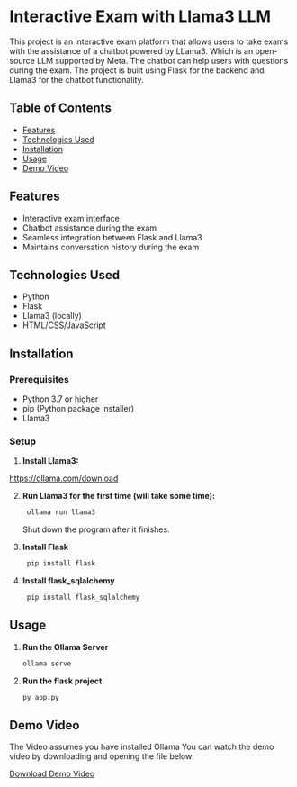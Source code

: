 # Interactive Exam with Llama3 LLM

This project is an interactive exam platform that allows users to take exams with the assistance of a chatbot powered by LLama3. Which is an open-source LLM supported by Meta. The chatbot can help users with questions during the exam. The project is built using Flask for the backend and Llama3 for the chatbot functionality.

## Table of Contents

- [Features](#features)
- [Technologies Used](#technologies-used)
- [Installation](#installation)
- [Usage](#usage)
- [Demo Video](#demo-video)

## Features

- Interactive exam interface
- Chatbot assistance during the exam
- Seamless integration between Flask and Llama3
- Maintains conversation history during the exam

## Technologies Used

- Python
- Flask
- Llama3 (locally)
- HTML/CSS/JavaScript

## Installation

### Prerequisites

- Python 3.7 or higher
- pip (Python package installer)
- Llama3

### Setup

1. **Install Llama3:**

  https://ollama.com/download

2. **Run Llama3 for the first time (will take some time):**
   ```bash
    ollama run llama3
    ```
   Shut down the program after it finishes.

3. **Install Flask**
   ```bash
    pip install flask
    ```
4. **Install flask_sqlalchemy**
   ```bash
    pip install flask_sqlalchemy
    ```

## Usage

1. **Run the Ollama Server**

    ```bash
    ollama serve
    ```
2. **Run the flask project**

    ```bash
    py app.py
    ```
## Demo Video
The Video assumes you have installed Ollama
You can watch the demo video by downloading and opening the file below:

[Download Demo Video](./demo_vid.mkv)

